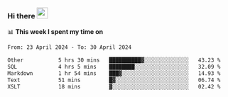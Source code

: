 ### Hi there <a href="https://www.gautamkrishnar.com/"><img src="https://media.giphy.com/media/hvRJCLFzcasrR4ia7z/giphy.gif" width="25px"></a>

📊 **This week I spent my time on**

<!--START_SECTION:waka-->

```txt
From: 23 April 2024 - To: 30 April 2024

Other           5 hrs 30 mins   ██████████▓░░░░░░░░░░░░░░   43.23 %
SQL             4 hrs 5 mins    ████████░░░░░░░░░░░░░░░░░   32.09 %
Markdown        1 hr 54 mins    ███▓░░░░░░░░░░░░░░░░░░░░░   14.93 %
Text            51 mins         █▓░░░░░░░░░░░░░░░░░░░░░░░   06.74 %
XSLT            18 mins         ▓░░░░░░░░░░░░░░░░░░░░░░░░   02.42 %
```

<!--END_SECTION:waka-->
